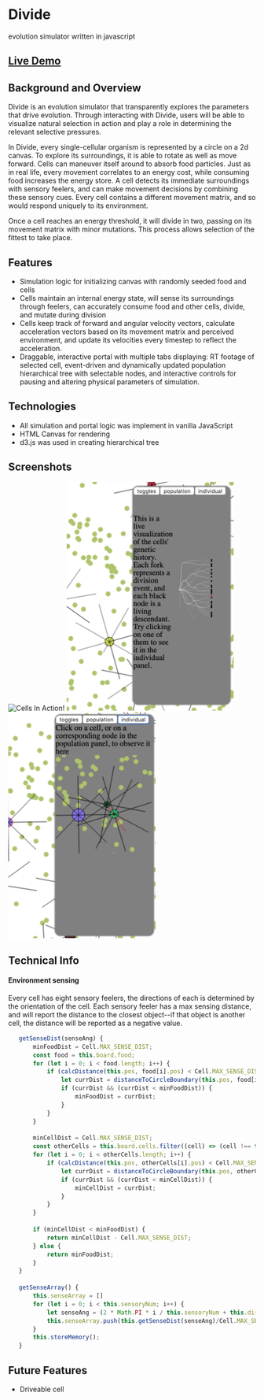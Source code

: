 # Divide
evolution simulator written in javascript
## [Live Demo](https://jathrone.github.io/Divide/)

## Background and Overview

Divide is an evolution simulator that transparently explores the parameters that drive evolution. Through interacting with Divide, users will be able to visualize natural selection in action and play a role in determining the relevant selective pressures.

In Divide, every single-cellular organism is represented by a circle on a 2d canvas. To explore its surroundings, it is able to rotate as well as move forward. Cells can maneuver itself around to absorb food particles. Just as in real life, every movement correlates to an energy cost, while consuming food increases the energy store. A cell detects its immediate surroundings with sensory feelers, and can make movement decisions by combining these sensory cues. Every cell contains a different movement matrix, and so would respond uniquely to its environment.

Once a cell reaches an energy threshold, it will divide in two, passing on its movement matrix with minor mutations. This process allows selection of the fittest to take place. 

## Features

 * Simulation logic for initializing canvas with randomly seeded food and cells
 * Cells maintain an internal energy state, will sense its surroundings through feelers, can accurately consume food and other cells, divide, and mutate during division
 * Cells keep track of forward and angular velocity vectors, calculate acceleration vectors based on its movement matrix and perceived environment, and update its velocities every timestep to reflect the acceleration. 
 * Draggable, interactive portal with multiple tabs displaying: RT footage of selected cell, event-driven and dynamically updated population hierarchical tree with selectable nodes, and interactive controls for pausing and altering physical parameters of simulation. 

## Technologies 
 * All simulation and portal logic was implement in vanilla JavaScript
 * HTML Canvas for rendering
 * d3.js was used in creating hierarchical tree
 
## Screenshots

![Cells In Action!](https://github.com/Jathrone/Divide/blob/master/images/hd_divide_in_action.gif)
<img width="340" alt="population_panel" src="https://github.com/Jathrone/Divide/blob/master/images/population_panel.png">
<img width="300" alt="individual_panel" src="https://github.com/Jathrone/Divide/blob/master/images/individual_panel.png">

## Technical Info
 
#### Environment sensing
Every cell has eight sensory feelers, the directions of each is determined by the orientation of the cell. Each sensory feeler has a max sensing distance, and will report the distance to the closest object--if that object is another cell, the distance will be reported as a negative value.

 ```js
    getSenseDist(senseAng) {
        minFoodDist = Cell.MAX_SENSE_DIST;
        const food = this.board.food;
        for (let i = 0; i < food.length; i++) {
            if (calcDistance(this.pos, food[i].pos) < Cell.MAX_SENSE_DIST) {
                let currDist = distanceToCircleBoundary(this.pos, food[i].pos, senseAng, food[i].radius);
                if (currDist && (currDist < minFoodDist)) {
                    minFoodDist = currDist;
                }
            }
        }

        minCellDist = Cell.MAX_SENSE_DIST;
        const otherCells = this.board.cells.filter((cell) => (cell !== this))
        for (let i = 0; i < otherCells.length; i++) {
            if (calcDistance(this.pos, otherCells[i].pos) < Cell.MAX_SENSE_DIST) {
                let currDist = distanceToCircleBoundary(this.pos, otherCells[i].pos, senseAng, otherCells[i].radius);
                if (currDist && (currDist < minCellDist)) {
                    minCellDist = currDist;
                }
            }
        }

        if (minCellDist < minFoodDist) {
            return minCellDist - Cell.MAX_SENSE_DIST;
        } else {
            return minFoodDist;
        }
    }

    getSenseArray() {
        this.senseArray = []
        for (let i = 0; i < this.sensoryNum; i++) {
            let senseAng = (2 * Math.PI * i / this.sensoryNum + this.direction) % (2 * Math.PI);
            this.senseArray.push(this.getSenseDist(senseAng)/Cell.MAX_SENSE_DIST);
        }
        this.storeMemory();
    }
 ```
## Future Features
 * Driveable cell
 

